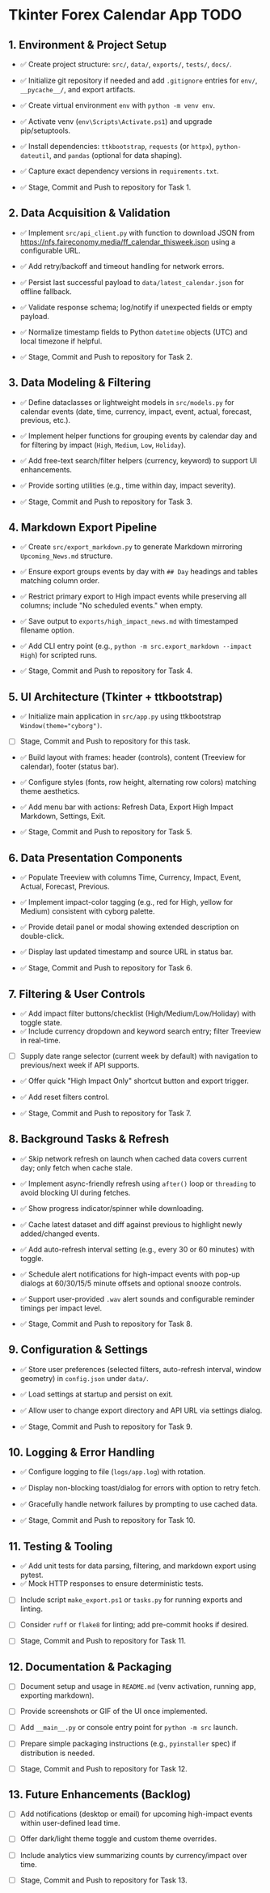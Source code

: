 ﻿# Tkinter Forex Calendar App TODO

## 1. Environment & Project Setup
- ✅ Create project structure: `src/`, `data/`, `exports/`, `tests/`, `docs/`.
- ✅ Initialize git repository if needed and add `.gitignore` entries for `env/`, `__pycache__/`, and export artifacts.
- ✅ Create virtual environment `env` with `python -m venv env`.
- ✅ Activate venv (`env\Scripts\Activate.ps1`) and upgrade pip/setuptools.
- ✅ Install dependencies: `ttkbootstrap`, `requests` (or `httpx`), `python-dateutil`, and `pandas` (optional for data shaping).
- ✅ Capture exact dependency versions in `requirements.txt`.

- ✅ Stage, Commit and Push to repository for Task 1.

## 2. Data Acquisition & Validation
- ✅ Implement `src/api_client.py` with function to download JSON from https://nfs.faireconomy.media/ff_calendar_thisweek.json using a configurable URL.
- ✅ Add retry/backoff and timeout handling for network errors.
- ✅ Persist last successful payload to `data/latest_calendar.json` for offline fallback.
- ✅ Validate response schema; log/notify if unexpected fields or empty payload.
- ✅ Normalize timestamp fields to Python `datetime` objects (UTC) and local timezone if helpful.

- ✅ Stage, Commit and Push to repository for Task 2.

## 3. Data Modeling & Filtering
- ✅ Define dataclasses or lightweight models in `src/models.py` for calendar events (date, time, currency, impact, event, actual, forecast, previous, etc.).
- ✅ Implement helper functions for grouping events by calendar day and for filtering by impact (`High`, `Medium`, `Low`, `Holiday`).
- ✅ Add free-text search/filter helpers (currency, keyword) to support UI enhancements.
- ✅ Provide sorting utilities (e.g., time within day, impact severity).

- ✅ Stage, Commit and Push to repository for Task 3.

## 4. Markdown Export Pipeline
- ✅ Create `src/export_markdown.py` to generate Markdown mirroring `Upcoming_News.md` structure.
- ✅ Ensure export groups events by day with `## Day` headings and tables matching column order.
- ✅ Restrict primary export to High impact events while preserving all columns; include "No scheduled events." when empty.
- ✅ Save output to `exports/high_impact_news.md` with timestamped filename option.
- ✅ Add CLI entry point (e.g., `python -m src.export_markdown --impact High`) for scripted runs.

- ✅ Stage, Commit and Push to repository for Task 4.

## 5. UI Architecture (Tkinter + ttkbootstrap)
- ✅ Initialize main application in `src/app.py` using ttkbootstrap `Window(theme="cyborg")`.
- [ ] Stage, Commit and Push to repository for this task.
- ✅ Build layout with frames: header (controls), content (Treeview for calendar), footer (status bar).
- ✅ Configure styles (fonts, row height, alternating row colors) matching theme aesthetics.
- ✅ Add menu bar with actions: Refresh Data, Export High Impact Markdown, Settings, Exit.

- ✅ Stage, Commit and Push to repository for Task 5.

## 6. Data Presentation Components
- ✅ Populate Treeview with columns Time, Currency, Impact, Event, Actual, Forecast, Previous.
- ✅ Implement impact-color tagging (e.g., red for High, yellow for Medium) consistent with cyborg palette.
- ✅ Provide detail panel or modal showing extended description on double-click.
- ✅ Display last updated timestamp and source URL in status bar.

- ✅ Stage, Commit and Push to repository for Task 6.

## 7. Filtering & User Controls
- ✅ Add impact filter buttons/checklist (High/Medium/Low/Holiday) with toggle state.
- ✅ Include currency dropdown and keyword search entry; filter Treeview in real-time.
- [ ] Supply date range selector (current week by default) with navigation to previous/next week if API supports.
- ✅ Offer quick "High Impact Only" shortcut button and export trigger.
- ✅ Add reset filters control.

- ✅ Stage, Commit and Push to repository for Task 7.

## 8. Background Tasks & Refresh
- ✅ Skip network refresh on launch when cached data covers current day; only fetch when cache stale.
- ✅ Implement async-friendly refresh using `after()` loop or `threading` to avoid blocking UI during fetches.
- ✅ Show progress indicator/spinner while downloading.
- ✅ Cache latest dataset and diff against previous to highlight newly added/changed events.
- ✅ Add auto-refresh interval setting (e.g., every 30 or 60 minutes) with toggle.
- ✅ Schedule alert notifications for high-impact events with pop-up dialogs at 60/30/15/5 minute offsets and optional snooze controls.
- ✅ Support user-provided `.wav` alert sounds and configurable reminder timings per impact level.

- ✅ Stage, Commit and Push to repository for Task 8.

## 9. Configuration & Settings
- ✅ Store user preferences (selected filters, auto-refresh interval, window geometry) in `config.json` under `data/`.
- ✅ Load settings at startup and persist on exit.
- ✅ Allow user to change export directory and API URL via settings dialog.

- ✅ Stage, Commit and Push to repository for Task 9.

## 10. Logging & Error Handling
- ✅ Configure logging to file (`logs/app.log`) with rotation.
- ✅ Display non-blocking toast/dialog for errors with option to retry fetch.
- ✅ Gracefully handle network failures by prompting to use cached data.

- ✅ Stage, Commit and Push to repository for Task 10.

## 11. Testing & Tooling
- ✅ Add unit tests for data parsing, filtering, and markdown export using pytest.
- ✅ Mock HTTP responses to ensure deterministic tests.
- [ ] Include script `make_export.ps1` or `tasks.py` for running exports and linting.
- [ ] Consider `ruff` or `flake8` for linting; add pre-commit hooks if desired.

- [ ] Stage, Commit and Push to repository for Task 11.

## 12. Documentation & Packaging
- [ ] Document setup and usage in `README.md` (venv activation, running app, exporting markdown).
- [ ] Provide screenshots or GIF of the UI once implemented.
- [ ] Add `__main__.py` or console entry point for `python -m src` launch.
- [ ] Prepare simple packaging instructions (e.g., `pyinstaller` spec) if distribution is needed.

- [ ] Stage, Commit and Push to repository for Task 12.

## 13. Future Enhancements (Backlog)
- [ ] Add notifications (desktop or email) for upcoming high-impact events within user-defined lead time.
- [ ] Offer dark/light theme toggle and custom theme overrides.
- [ ] Include analytics view summarizing counts by currency/impact over time.
- [ ] Stage, Commit and Push to repository for Task 13.

